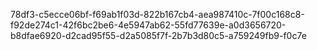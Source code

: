 78df3-c5ecce06bf-f69ab1f03d-822b167cb4-aea987410c-7f00c168c8-f92de274c1-42f6bc2be6-4e5947ab62-55fd77639e-a0d3656720-b8dfae6920-d2cad95f55-d2a5085f7f-2b7b3d80c5-a759249fb9-f0c7e
